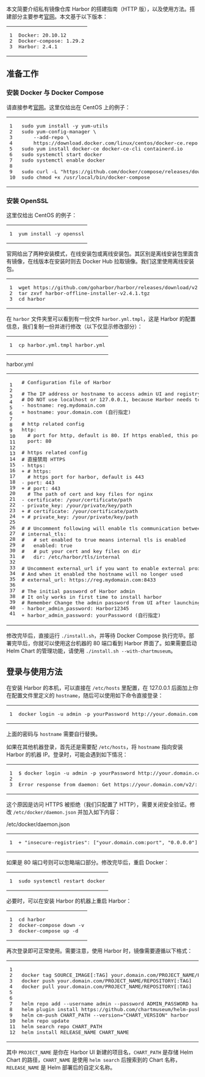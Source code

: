 本文简要介绍私有镜像仓库 Harbor 的搭建指南（HTTP 版），以及使用方法。搭建部分主要参考[官网](https://goharbor.io/docs/2.0.0/install-config/)。本文基于以下版本：

<table><tbody><tr><td><pre><span>1</span><br><span>2</span><br><span>3</span><br></pre></td><td><pre><span>Docker: 20.10.12</span><br><span>Docker-compose: 1.29.2</span><br><span>Harbor: 2.4.1</span><br></pre></td></tr></tbody></table>

## 准备工作

### 安装 Docker 与 Docker Compose

请直接参考[官网](https://docs.docker.com/engine/install/)。这里仅给出在 CentOS 上的例子：

<table><tbody><tr><td><pre><span>1</span><br><span>2</span><br><span>3</span><br><span>4</span><br><span>5</span><br><span>6</span><br><span>7</span><br><span>8</span><br><span>9</span><br><span>10</span><br></pre></td><td><pre><span>sudo yum install -y yum-utils</span><br><span>sudo yum-config-manager \</span><br><span>    --add-repo \</span><br><span>    https://download.docker.com/linux/centos/docker-ce.repo</span><br><span>sudo yum install docker-ce docker-ce-cli containerd.io</span><br><span>sudo systemctl start docker</span><br><span>sudo systemctl <span>enable</span> docker</span><br><span></span><br><span>sudo curl -L <span>"https://github.com/docker/compose/releases/download/1.29.2/docker-compose-<span>$(uname -s)</span>-<span>$(uname -m)</span>"</span> -o /usr/<span>local</span>/bin/docker-compose</span><br><span>sudo chmod +x /usr/<span>local</span>/bin/docker-compose</span><br></pre></td></tr></tbody></table>

### 安装 OpenSSL

这里仅给出 CentOS 的例子：

<table><tbody><tr><td><pre><span>1</span><br></pre></td><td><pre><span>yum install -y openssl</span><br></pre></td></tr></tbody></table>

官网给出了两种安装模式，在线安装包或离线安装包。其区别是离线安装包里面含有镜像，在线版本在安装时则去 Docker Hub 拉取镜像。我们这里使用离线安装包。

<table><tbody><tr><td><pre><span>1</span><br><span>2</span><br><span>3</span><br></pre></td><td><pre><span>wget https://github.com/goharbor/harbor/releases/download/v2.4.1/harbor-offline-installer-v2.4.1.tgz</span><br><span>tar zxvf harbor-offline-installer-v2.4.1.tgz</span><br><span><span>cd</span> harbor</span><br></pre></td></tr></tbody></table>

在 `harbor` 文件夹里可以看到有一份文件 `harbor.yml.tmpl`，这是 Harbor 的配置信息，我们复制一份并进行修改（以下仅显示修改部分）：

<table><tbody><tr><td><pre><span>1</span><br></pre></td><td><pre><span>cp harbor.yml.tmpl harbor.yml</span><br></pre></td></tr></tbody></table>

harbor.yml

<table><tbody><tr><td><pre><span>1</span><br><span>2</span><br><span>3</span><br><span>4</span><br><span>5</span><br><span>6</span><br><span>7</span><br><span>8</span><br><span>9</span><br><span>10</span><br><span>11</span><br><span>12</span><br><span>13</span><br><span>14</span><br><span>15</span><br><span>16</span><br><span>17</span><br><span>18</span><br><span>19</span><br><span>20</span><br><span>21</span><br><span>22</span><br><span>23</span><br><span>24</span><br><span>25</span><br><span>26</span><br><span>27</span><br><span>28</span><br><span>29</span><br><span>30</span><br><span>31</span><br><span>32</span><br><span>33</span><br><span>34</span><br><span>35</span><br><span>36</span><br><span>37</span><br><span>38</span><br><span>39</span><br><span>40</span><br><span>41</span><br></pre></td><td><pre><span># Configuration file of Harbor</span><br><span></span><br><span># The IP address or hostname to access admin UI and registry service.</span><br><span># DO NOT use localhost or 127.0.0.1, because Harbor needs to be accessed by external clients.</span><br><span><span>- hostname: reg.mydomain.com</span></span><br><span><span>+ hostname: your.domain.com (自行指定)</span></span><br><span></span><br><span># http related config</span><br><span>http:</span><br><span>  # port for http, default is 80. If https enabled, this port will redirect to https port</span><br><span>  port: 80</span><br><span></span><br><span># https related config</span><br><span># 直接禁用 HTTPS</span><br><span><span>- https:</span></span><br><span><span>+ # https:</span></span><br><span>  # https port for harbor, default is 443</span><br><span><span>- port: 443</span></span><br><span><span>+ # port: 443</span></span><br><span>  # The path of cert and key files for nginx</span><br><span><span>- certificate: /your/certificate/path</span></span><br><span><span>- private_key: /your/private/key/path</span></span><br><span><span>+ # certificate: /your/certificate/path</span></span><br><span><span>+ # private_key: /your/private/key/path</span></span><br><span></span><br><span># # Uncomment following will enable tls communication between all harbor components</span><br><span># internal_tls:</span><br><span>#   # set enabled to true means internal tls is enabled</span><br><span>#   enabled: true</span><br><span>#   # put your cert and key files on dir</span><br><span>#   dir: /etc/harbor/tls/internal</span><br><span></span><br><span># Uncomment external_url if you want to enable external proxy</span><br><span># And when it enabled the hostname will no longer used</span><br><span># external_url: https://reg.mydomain.com:8433</span><br><span></span><br><span># The initial password of Harbor admin</span><br><span># It only works in first time to install harbor</span><br><span># Remember Change the admin password from UI after launching Harbor.</span><br><span><span>- harbor_admin_password: Harbor12345</span></span><br><span><span>+ harbor_admin_password: yourPassword (自行指定)</span></span><br></pre></td></tr></tbody></table>

修改完毕后，直接运行 `./install.sh`，并等待 Docker Compose 执行完毕。部署完毕后，你就可以使用这台机器的 80 端口看到 Harbor 界面了。如果需要启动 Helm Chart 的管理功能，请使用 `./install.sh --with-chartmuseum`。

## 登录与使用方法

在安装 Harbor 的本机，可以直接在 `/etc/hosts` 里配置，在 127.0.0.1 后面加上你在配置文件里定义的 `hostname`，随后可以使用如下命令直接登录：

<table><tbody><tr><td><pre><span>1</span><br></pre></td><td><pre><span>docker login -u admin -p yourPassword http://your.domain.com</span><br></pre></td></tr></tbody></table>

上面的密码与 `hostname` 需要自行替换。

如果在其他机器登录，首先还是需要配 `/etc/hosts`，将 `hostname` 指向安装 Harbor 的机器 IP。登录时，可能会遇到如下情况：

<table><tbody><tr><td><pre><span>1</span><br><span>2</span><br><span>3</span><br></pre></td><td><pre><span>$ docker login -u admin -p yourPassword http://your.domain.com</span><br><span></span><br><span>Error response from daemon: Get https://your.domain.com/v2/: dial tcp xxx.xxx.xxx.xxx:443: connect: connection refused</span><br></pre></td></tr></tbody></table>

这个原因是访问 HTTPS 被拒绝（我们只配置了 HTTP），需要关闭安全验证。修改 `/etc/docker/daemon.json` 并加入如下内容：

/etc/docker/daemon.json

<table><tbody><tr><td><pre><span>1</span><br></pre></td><td><pre><span><span>+ "insecure-registries": ["your.domain.com:port", "0.0.0.0"]</span></span><br></pre></td></tr></tbody></table>

如果是 80 端口号则可以忽略端口部分。修改完毕后，重启 Docker：

<table><tbody><tr><td><pre><span>1</span><br></pre></td><td><pre><span>sudo systemctl restart docker</span><br></pre></td></tr></tbody></table>

必要时，可以在安装 Harbor 的机器上重启 Harbor：

<table><tbody><tr><td><pre><span>1</span><br><span>2</span><br><span>3</span><br></pre></td><td><pre><span><span>cd</span> harbor</span><br><span>docker-compose down -v</span><br><span>docker-compose up -d</span><br></pre></td></tr></tbody></table>

再次登录即可正常使用。需要注意，使用 Harbor 时，镜像需要遵循以下格式：

<table><tbody><tr><td><pre><span>1</span><br><span>2</span><br><span>3</span><br><span>4</span><br><span>5</span><br><span>6</span><br><span>7</span><br><span>8</span><br><span>9</span><br><span>10</span><br><span>11</span><br><span>12</span><br></pre></td><td><pre><span></span><br><span>docker tag SOURCE_IMAGE[:TAG] your.domain.com/PROJECT_NAME/REPOSITORY[:TAG]</span><br><span>docker push your.domain.com/PROJECT_NAME/REPOSITORY[:TAG]</span><br><span>docker pull your.domain.com/PROJECT_NAME/REPOSITORY[:TAG]</span><br><span></span><br><span></span><br><span>helm repo add --username admin --password ADMIN_PASSWORD harbor http://your.domain.com/chartrepo/</span><br><span>helm plugin install https://github.com/chartmuseum/helm-push</span><br><span>helm cm-push CHART_PATH --version=<span>"CHART_VERSION"</span> harbor</span><br><span>helm repo update</span><br><span>helm search repo CHART_PATH</span><br><span>helm install RELEASE_NAME CHART_NAME</span><br></pre></td></tr></tbody></table>

其中 `PROJECT_NAME` 是你在 Harbor UI 新建的项目名，`CHART_PATH` 是存储 Helm Chart 的路径，`CHART_NAME` 是使用 `helm search` 后搜索到的 Chart 名称，`RELEASE_NAME` 是 Helm 部署后的自定义名称。